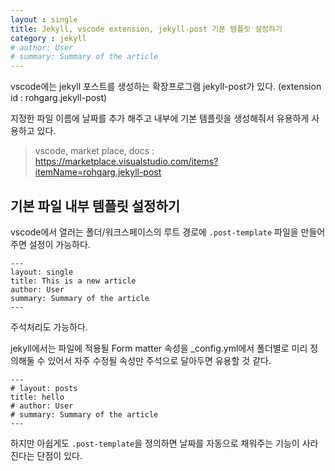 ```yaml
---
layout : single
title: Jekyll, vscode extension, jekyll-post 기본 템플릿 설정하기
category : jekyll
# author: User
# summary: Summary of the article
---
```


vscode에는 jekyll 포스트를 생성하는 확장프로그램 jekyll-post가 있다. (extension id : rohgarg.jekyll-post)

지정한 파일 이름에 날짜를 추가 해주고 내부에 기본 템플릿을 생성해줘서 유용하게 사용하고 있다.

> vscode, market place, docs : https://marketplace.visualstudio.com/items?itemName=rohgarg.jekyll-post

## 기본 파일 내부 템플릿 설정하기 

vscode에서 열러는 폴더/워크스페이스의 루트 경로에 `.post-template` 파일을 만들어주면 설정이 가능하다.

```jekyll
---
layout: single
title: This is a new article
author: User
summary: Summary of the article
---
```

주석처리도 가능하다.

jekyll에서는 파일에 적용될 Form matter 속성을 _config.yml에서 폴더별로 미리 정의해둘 수 있어서 자주 수정될 속성만 주석으로 달아두면 유용할 것 같다.

```jekyll
---
# layout: posts
title: hello
# author: User
# summary: Summary of the article
---

```

하지만 아쉽게도 `.post-template`을 정의하면 날짜를 자동으로 채워주는 기능이 사라진다는 단점이 있다.


